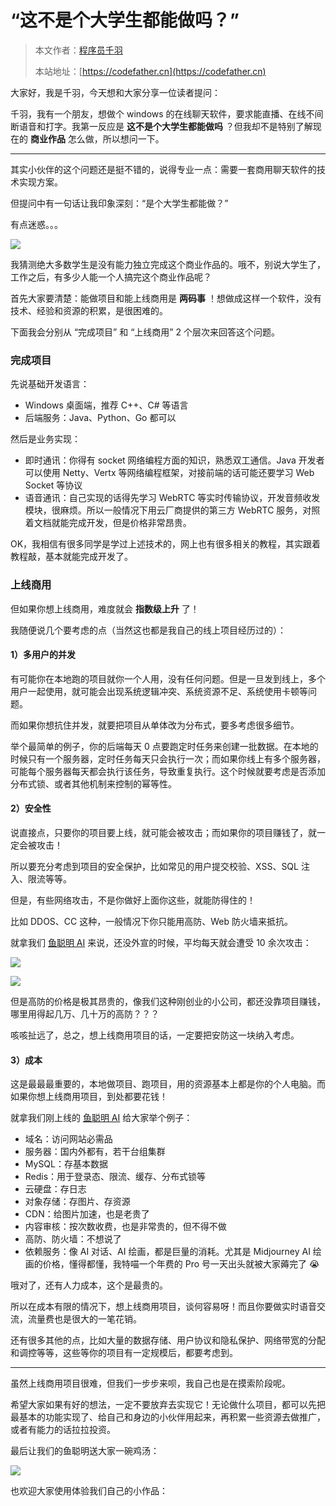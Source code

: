 # “这不是个大学生都能做吗？”

> 本文作者：[程序员千羽](https://yuyuanweb.feishu.cn/wiki/Abldw5WkjidySxkKxU2cQdAtnah)
>
> 本站地址：[https://codefather.cn](https://codefather.cn)

大家好，我是千羽，今天想和大家分享一位读者提问：

千羽，我有一个朋友，想做个 windows 的在线聊天软件，要求能直播、在线不间断语音和打字。我第一反应是 **这不是个大学生都能做吗** ？但我却不是特别了解现在的 **商业作品** 怎么做，所以想问一下。



------


其实小伙伴的这个问题还是挺不错的，说得专业一点：需要一套商用聊天软件的技术实现方案。

但提问中有一句话让我印象深刻：“是个大学生都能做？”

有点迷惑。。。

![](https://pic.yupi.icu/5563/202311060946055.png)

我猜测绝大多数学生是没有能力独立完成这个商业作品的。哦不，别说大学生了，工作之后，有多少人能一个人搞完这个商业作品呢？

首先大家要清楚：能做项目和能上线商用是 **两码事** ！想做成这样一个软件，没有技术、经验和资源的积累，是很困难的。

下面我会分别从 “完成项目” 和 “上线商用” 2 个层次来回答这个问题。

### 完成项目

先说基础开发语言：

- Windows 桌面端，推荐 C++、C# 等语言
- 后端服务：Java、Python、Go 都可以

然后是业务实现：

- 即时通讯：你得有 socket 网络编程方面的知识，熟悉双工通信。Java 开发者可以使用 Netty、Vertx 等网络编程框架，对接前端的话可能还要学习 Web Socket 等协议
- 语音通讯：自己实现的话得先学习 WebRTC 等实时传输协议，开发音频收发模块，很麻烦。所以一般情况下用云厂商提供的第三方 WebRTC 服务，对照着文档就能完成开发，但是价格非常昂贵。

OK，我相信有很多同学是学过上述技术的，网上也有很多相关的教程，其实跟着教程敲，基本就能完成开发了。

### 上线商用

但如果你想上线商用，难度就会 **指数级上升** 了！

我随便说几个要考虑的点（当然这也都是我自己的线上项目经历过的）：

#### 1）多用户的并发

有可能你在本地跑的项目就你一个人用，没有任何问题。但是一旦发到线上，多个用户一起使用，就可能会出现系统逻辑冲突、系统资源不足、系统使用卡顿等问题。

而如果你想抗住并发，就要把项目从单体改为分布式，要多考虑很多细节。

举个最简单的例子，你的后端每天 0 点要跑定时任务来创建一批数据。在本地的时候只有一个服务器，定时任务每天只会执行一次；而如果你线上有多个服务器，可能每个服务器每天都会执行该任务，导致重复执行。这个时候就要考虑是否添加分布式锁、或者其他机制来控制的幂等性。

#### 2）安全性

说直接点，只要你的项目要上线，就可能会被攻击；而如果你的项目赚钱了，就一定会被攻击！

所以要充分考虑到项目的安全保护，比如常见的用户提交校验、XSS、SQL 注入、限流等等。

但是，有些网络攻击，不是你做好上面你这些，就能防得住的！

比如 DDOS、CC 这种，一般情况下你只能用高防、Web 防火墙来抵抗。

就拿我们 [鱼聪明 AI](http://mp.weixin.qq.com/s?__biz=MzI1NDczNTAwMA==&mid=2247543994&idx=1&sn=2d73db59fa67357ae44e8db91aac10bf&chksm=e9c2cb4ddeb5425bea9b6fbe103b63bba381d9c380e2e8f55e6aa120522ee8ace2e8e19a7174&scene=21#wechat_redirect) 来说，还没外宣的时候，平均每天就会遭受 10 余次攻击：

![](https://pic.yupi.icu/5563/202311060946937.png)

![](https://pic.yupi.icu/5563/202311060946026.png)

但是高防的价格是极其昂贵的，像我们这种刚创业的小公司，都还没靠项目赚钱，哪里用得起几万、几十万的高防？？？

咳咳扯远了，总之，想上线商用项目的话，一定要把安防这一块纳入考虑。

#### 3）成本

这是最最最重要的，本地做项目、跑项目，用的资源基本上都是你的个人电脑。而如果你想上线商用项目，到处都要花钱！

就拿我们刚上线的 [鱼聪明 AI](http://mp.weixin.qq.com/s?__biz=MzI1NDczNTAwMA==&mid=2247543994&idx=1&sn=2d73db59fa67357ae44e8db91aac10bf&chksm=e9c2cb4ddeb5425bea9b6fbe103b63bba381d9c380e2e8f55e6aa120522ee8ace2e8e19a7174&scene=21#wechat_redirect) 给大家举个例子：

- 域名：访问网站必需品
- 服务器：国内外都有，若干台组集群
- MySQL：存基本数据
- Redis：用于登录态、限流、缓存、分布式锁等
- 云硬盘：存日志
- 对象存储：存图片、存资源
- CDN：给图片加速，也是老贵了
- 内容审核：按次数收费，也是非常贵的，但不得不做
- 高防、防火墙：不想说了
- 依赖服务：像 AI 对话、AI 绘画，都是巨量的消耗。尤其是 Midjourney AI 绘画的价格，懂得都懂，我特喵一个年费的 Pro 号一天出头就被大家薅完了 😭

哦对了，还有人力成本，这个是最贵的。

所以在成本有限的情况下，想上线商用项目，谈何容易呀！而且你要做实时语音交流，流量费也是很大的一笔花销。

还有很多其他的点，比如大量的数据存储、用户协议和隐私保护、网络带宽的分配和调控等等，这些等你的项目有一定规模后，都要考虑到。



------


虽然上线商用项目很难，但我们一步步来呗，我自己也是在摸索阶段呢。

希望大家如果有好的想法，一定不要放弃去实现它！无论做什么项目，都可以先把最基本的功能实现了、给自己和身边的小伙伴用起来，再积累一些资源去做推广，或者有能力的话拉拉投资。

最后让我们的鱼聪明送大家一碗鸡汤：

![](https://pic.yupi.icu/5563/202311060946627.png)

也欢迎大家使用体验我们自己的小作品：